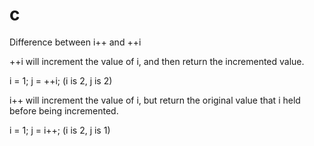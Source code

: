 # c

Difference between i++ and ++i

++i will increment the value of i, and then return the incremented value.

 i = 1;
 j = ++i;
 (i is 2, j is 2)
 
i++ will increment the value of i, but return the original value that i held before being incremented.

 i = 1;
 j = i++;
 (i is 2, j is 1)
